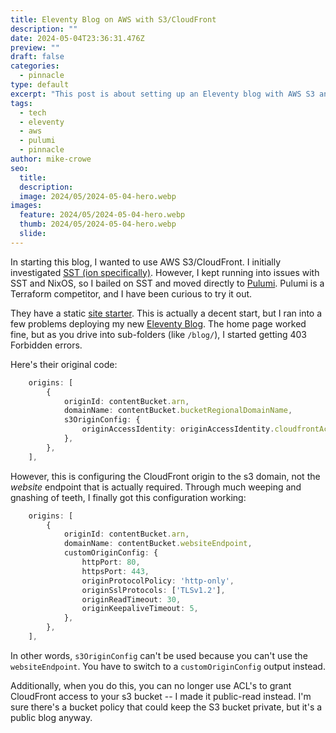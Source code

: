 ```yaml
---
title: Eleventy Blog on AWS with S3/CloudFront
description: ""
date: 2024-05-04T23:36:31.476Z
preview: ""
draft: false
categories: 
  - pinnacle
type: default
excerpt: "This post is about setting up an Eleventy blog with AWS S3 and CloudFront.  It took a bit of digging to get working, so I'm writing it down for posterity.  The key was to configure the CloudFront origin to the s3 _website_ endpoint, not the s3 domain itself."
tags:
  - tech
  - eleventy
  - aws 
  - pulumi
  - pinnacle
author: mike-crowe
seo:
  title:
  description: 
  image: 2024/05/2024-05-04-hero.webp 
images:
  feature: 2024/05/2024-05-04-hero.webp
  thumb: 2024/05/2024-05-04-hero.webp
  slide:
---
```


In starting this blog, I wanted to use AWS S3/CloudFront. I initially investigated [SST (ion specifically)](https://ion.sst.dev).  However, I kept running into issues with SST and NixOS, so I bailed on SST and moved directly to [Pulumi](https://www.pulumi.com).  Pulumi is a Terraform competitor, and I have been curious to try it out.

They have a static [site starter](https://github.com/pulumi/examples/tree/master/aws-ts-static-website).  This is actually a decent start, but I ran into a few problems deploying my new [Eleventy Blog](https://www.11ty.dev).  The home page worked fine, but as you drive into sub-folders (like `/blog/`), I started getting 403 Forbidden errors.

Here's their original code:

```ts
    origins: [
        {
            originId: contentBucket.arn,
            domainName: contentBucket.bucketRegionalDomainName,
            s3OriginConfig: {
                originAccessIdentity: originAccessIdentity.cloudfrontAccessIdentityPath,
            },
        },
    ],
```

However, this is configuring the CloudFront origin to the s3 domain, not the _website_ endpoint that is actually required.  Through much weeping and gnashing of teeth, I finally got this configuration working:

```ts
    origins: [
        {
            originId: contentBucket.arn,
            domainName: contentBucket.websiteEndpoint,
            customOriginConfig: {
                httpPort: 80,
                httpsPort: 443,
                originProtocolPolicy: 'http-only',
                originSslProtocols: ['TLSv1.2'],
                originReadTimeout: 30,
                originKeepaliveTimeout: 5,
            },
        },
    ],
```

In other words, `s3OriginConfig` can't be used because you can't use the `websiteEndpoint`.  You have to switch to a `customOriginConfig` output instead.

Additionally, when you do this, you can no longer use ACL's to grant CloudFront access to your s3 bucket -- I made it public-read instead.  I'm sure there's a bucket policy that could keep the S3 bucket private, but it's a public blog anyway.
